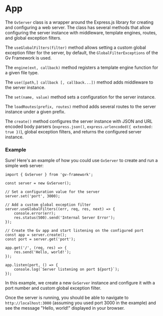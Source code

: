# App

The `GvServer` class is a wrapper around the Express.js library for creating and configuring a web server. The class has several methods that allow configuring the server instance with middleware, template engines, routes, and global exception filters.

The `useGlobalFilters(filter)` method allows setting a custom global exception filter for the server, by default, the `GlobalFilterExceptions` of the Gv Framework is used.

The `engine(ext, callback)` method registers a template engine function for a given file type.

The `use([path,] callback [, callback...])` method adds middleware to the server instance.

The `set(name, value)` method sets a configuration for the server instance.

The `loadRoutes(prefix, routes)` method adds several routes to the server instance under a given prefix.

The `create()` method configures the server instance with JSON and URL encoded body parsers (`express.json()`, `express.urlencoded({ extended: true })`), global exception filters, and returns the configured server instance.

### Example

Sure! Here's an example of how you could use `GvServer` to create and run a simple web server:

```tsx
import { GvServer } from 'gv-framework';

const server = new GvServer();

// Set a configuration value for the server
server.set('port', 3000);

// Add a custom global exception filter
server.useGlobalFilters((err, req, res, next) => {
	console.error(err);
	res.status(500).send('Internal Server Error');
});

// Create the Gv app and start listening on the configured port
const app = server.create();
const port = server.get('port');

app.get('/', (req, res) => {
	res.send('Hello, world!');
});

app.listen(port, () => {
	console.log(`Server listening on port ${port}`);
});
```

In this example, we create a new `GvServer` instance and configure it with a port number and custom global exception filter.

Once the server is running, you should be able to navigate to `http://localhost:3000` (assuming you used port 3000 in the example) and see the message "Hello, world!" displayed in your browser.

